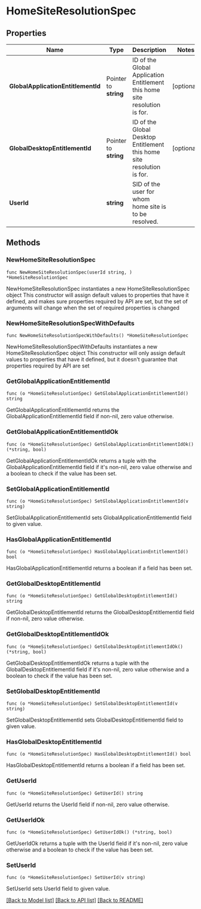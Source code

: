 # HomeSiteResolutionSpec

## Properties

Name | Type | Description | Notes
------------ | ------------- | ------------- | -------------
**GlobalApplicationEntitlementId** | Pointer to **string** | ID of the Global Application Entitlement this home site resolution is for. | [optional] 
**GlobalDesktopEntitlementId** | Pointer to **string** | ID of the Global Desktop Entitlement this home site resolution is for. | [optional] 
**UserId** | **string** | SID of the user for whom home site is to be resolved. | 

## Methods

### NewHomeSiteResolutionSpec

`func NewHomeSiteResolutionSpec(userId string, ) *HomeSiteResolutionSpec`

NewHomeSiteResolutionSpec instantiates a new HomeSiteResolutionSpec object
This constructor will assign default values to properties that have it defined,
and makes sure properties required by API are set, but the set of arguments
will change when the set of required properties is changed

### NewHomeSiteResolutionSpecWithDefaults

`func NewHomeSiteResolutionSpecWithDefaults() *HomeSiteResolutionSpec`

NewHomeSiteResolutionSpecWithDefaults instantiates a new HomeSiteResolutionSpec object
This constructor will only assign default values to properties that have it defined,
but it doesn't guarantee that properties required by API are set

### GetGlobalApplicationEntitlementId

`func (o *HomeSiteResolutionSpec) GetGlobalApplicationEntitlementId() string`

GetGlobalApplicationEntitlementId returns the GlobalApplicationEntitlementId field if non-nil, zero value otherwise.

### GetGlobalApplicationEntitlementIdOk

`func (o *HomeSiteResolutionSpec) GetGlobalApplicationEntitlementIdOk() (*string, bool)`

GetGlobalApplicationEntitlementIdOk returns a tuple with the GlobalApplicationEntitlementId field if it's non-nil, zero value otherwise
and a boolean to check if the value has been set.

### SetGlobalApplicationEntitlementId

`func (o *HomeSiteResolutionSpec) SetGlobalApplicationEntitlementId(v string)`

SetGlobalApplicationEntitlementId sets GlobalApplicationEntitlementId field to given value.

### HasGlobalApplicationEntitlementId

`func (o *HomeSiteResolutionSpec) HasGlobalApplicationEntitlementId() bool`

HasGlobalApplicationEntitlementId returns a boolean if a field has been set.

### GetGlobalDesktopEntitlementId

`func (o *HomeSiteResolutionSpec) GetGlobalDesktopEntitlementId() string`

GetGlobalDesktopEntitlementId returns the GlobalDesktopEntitlementId field if non-nil, zero value otherwise.

### GetGlobalDesktopEntitlementIdOk

`func (o *HomeSiteResolutionSpec) GetGlobalDesktopEntitlementIdOk() (*string, bool)`

GetGlobalDesktopEntitlementIdOk returns a tuple with the GlobalDesktopEntitlementId field if it's non-nil, zero value otherwise
and a boolean to check if the value has been set.

### SetGlobalDesktopEntitlementId

`func (o *HomeSiteResolutionSpec) SetGlobalDesktopEntitlementId(v string)`

SetGlobalDesktopEntitlementId sets GlobalDesktopEntitlementId field to given value.

### HasGlobalDesktopEntitlementId

`func (o *HomeSiteResolutionSpec) HasGlobalDesktopEntitlementId() bool`

HasGlobalDesktopEntitlementId returns a boolean if a field has been set.

### GetUserId

`func (o *HomeSiteResolutionSpec) GetUserId() string`

GetUserId returns the UserId field if non-nil, zero value otherwise.

### GetUserIdOk

`func (o *HomeSiteResolutionSpec) GetUserIdOk() (*string, bool)`

GetUserIdOk returns a tuple with the UserId field if it's non-nil, zero value otherwise
and a boolean to check if the value has been set.

### SetUserId

`func (o *HomeSiteResolutionSpec) SetUserId(v string)`

SetUserId sets UserId field to given value.



[[Back to Model list]](../README.md#documentation-for-models) [[Back to API list]](../README.md#documentation-for-api-endpoints) [[Back to README]](../README.md)


